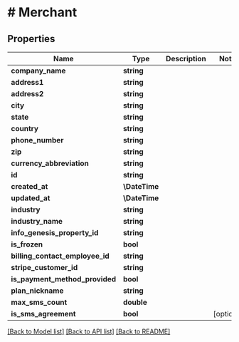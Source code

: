 # # Merchant

## Properties

Name | Type | Description | Notes
------------ | ------------- | ------------- | -------------
**company_name** | **string** |  |
**address1** | **string** |  |
**address2** | **string** |  |
**city** | **string** |  |
**state** | **string** |  |
**country** | **string** |  |
**phone_number** | **string** |  |
**zip** | **string** |  |
**currency_abbreviation** | **string** |  |
**id** | **string** |  |
**created_at** | **\DateTime** |  |
**updated_at** | **\DateTime** |  |
**industry** | **string** |  |
**industry_name** | **string** |  |
**info_genesis_property_id** | **string** |  |
**is_frozen** | **bool** |  |
**billing_contact_employee_id** | **string** |  |
**stripe_customer_id** | **string** |  |
**is_payment_method_provided** | **bool** |  |
**plan_nickname** | **string** |  |
**max_sms_count** | **double** |  |
**is_sms_agreement** | **bool** |  | [optional]

[[Back to Model list]](../../README.md#models) [[Back to API list]](../../README.md#endpoints) [[Back to README]](../../README.md)
